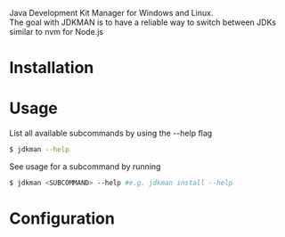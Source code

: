 Java Development Kit Manager for Windows and Linux.<br>
The goal with JDKMAN is to have a reliable way to switch between JDKs similar to nvm for Node.js

# Installation

# Usage
List all available subcommands by using the --help flag
```bash
$ jdkman --help
```

See usage for a subcommand by running
```bash
$ jdkman <SUBCOMMAND> --help #e.g. jdkman install --help
```

# Configuration